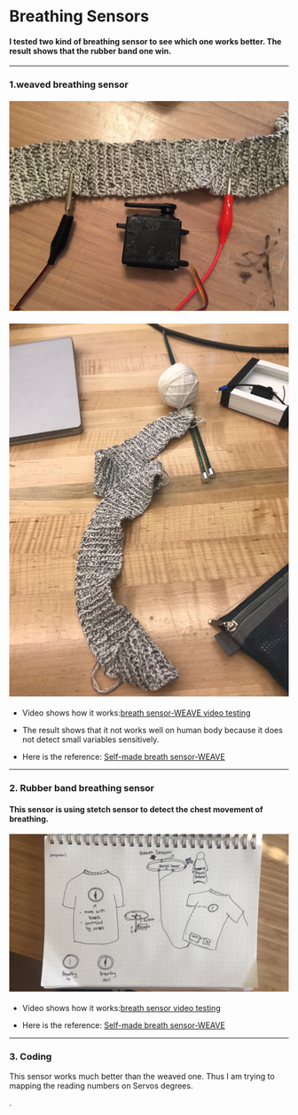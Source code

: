 # Breathing Sensors

#### I tested two kind of breathing sensor to see which one works better. The result shows that the rubber band one win.

---------------------------------------------------------------------------------------------------------------------------------
### 1.weaved breathing sensor 

#### ![](https://github.com/danqian/mechatronic-2019/blob/master/Final%20Project/media/weaved%20yarn%20sensor/weaved%20sensor.JPG)
#### ![Weaving](https://github.com/danqian/mechatronic-2019/blob/master/Final%20Project/media/weaved%20yarn%20sensor/weaving%20with%20wool%20yarn%20and%20conductive%20yarn.jpg)

* Video shows how it works:[breath sensor-WEAVE video testing](https://github.com/danqian/mechatronic-2019/blob/master/Final%20Project/media/weaved%20yarn%20sensor/weaved%20sensor%20testing.mp4)

* The result shows that it not works well on human body because it does not detect small variables sensitively.

* Here is the reference: [Self-made breath sensor-WEAVE](https://www.instructables.com/id/DIY-Breath-Sensor-with-Arduino-Conductive-Knitted-/)


---------------------------------------------------------------------------------------------------------------------------------
### 2. Rubber band breathing sensor
#### This sensor is using stetch sensor to detect the chest movement of breathing. 

#### ![](https://github.com/danqian/mechatronic-2019/blob/master/Final%20Project/Proposal/proposal.png)

* Video shows how it works:[breath sensor video testing](https://www.instructables.com/id/DIY-Breath-Sensor-with-Arduino-Conductive-Knitted-/)

* Here is the reference: [Self-made breath sensor-WEAVE](https://www.instructables.com/id/DIY-Breath-Sensor-with-Arduino-Conductive-Knitted-/)


---------------------------------------------------------------------------------------------------------------------------------
### 3. Coding
This sensor works much better than the weaved one. Thus I am trying to mapping the reading numbers on Servos degrees.

.
